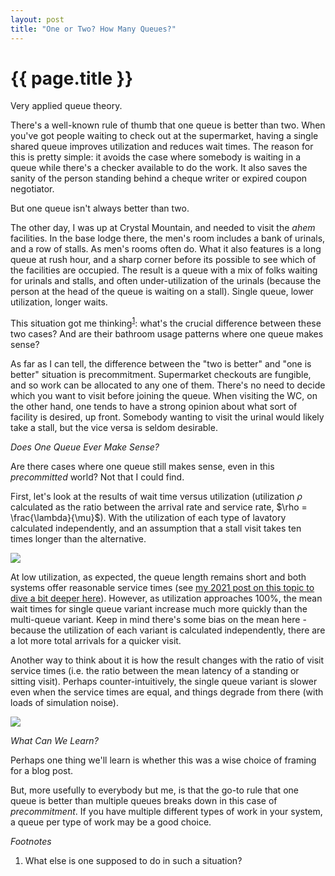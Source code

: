 ```yaml
---
layout: post
title: "One or Two? How Many Queues?"
---
```


{{ page.title }}
================


<script>
  MathJax = {
    tex: {inlineMath: [['$', '$'], ['\\(', '\\)']]}
  };
</script>
<script id="MathJax-script" async src="https://cdn.jsdelivr.net/npm/mathjax@3/es5/tex-mml-chtml.js"></script>

<p class="meta">Very applied queue theory.</p>

There's a well-known rule of thumb that one queue is better than two. When you've got people waiting to check out at the supermarket, having a single shared queue improves utilization and reduces wait times. The reason for this is pretty simple: it avoids the case where somebody is waiting in a queue while there's a checker available to do the work. It also saves the sanity of the person standing behind a cheque writer or expired coupon negotiator.

But one queue isn't always better than two.

The other day, I was up at Crystal Mountain, and needed to visit the *ahem* facilities. In the base lodge there, the men's room includes a bank of urinals, and a row of stalls. As men's rooms often do. What it also features is a long queue at rush hour, and a sharp corner before its possible to see which of the facilities are occupied. The result is a queue with a mix of folks waiting for urinals and stalls, and often under-utilization of the urinals (because the person at the head of the queue is waiting on a stall). Single queue, lower utilization, longer waits.

This situation got me thinking<sup>[1](#foot1)</sup>: what's the crucial difference between these two cases? And are their bathroom usage patterns where one queue makes sense?

As far as I can tell, the difference between the "two is better" and "one is better" situation is precommitment. Supermarket checkouts are fungible, and so work can be allocated to any one of them. There's no need to decide which you want to visit before joining the queue. When visiting the WC, on the other hand, one tends to have a strong opinion about what sort of facility is desired, up front. Somebody wanting to visit the urinal would likely take a stall, but the vice versa is seldom desirable.

*Does One Queue Ever Make Sense?*

Are there cases where one queue still makes sense, even in this *precommitted* world? Not that I could find.

First, let's look at the results of wait time versus utilization (utilization $\rho$ calculated as the ratio between the arrival rate and service rate, $\rho = \frac{\lambda}{\mu}$). With the utilization of each type of lavatory calculated independently, and an assumption that a stall visit takes ten times longer than the alternative.

![](/blog/images/arrival_rate_avg_wait.png)

At low utilization, as expected, the queue length remains short and both systems offer reasonable service times (see [my 2021 post on this topic to dive a bit deeper here](https://brooker.co.za/blog/2021/08/05/utilization.html)). However, as utilization approaches 100%, the mean wait times for single queue variant increase much more quickly than the multi-queue variant. Keep in mind there's some bias on the mean here - because the utilization of each variant is calculated independently, there are a lot more total arrivals for a quicker visit.

Another way to think about it is how the result changes with the ratio of visit service times (i.e. the ratio between the mean latency of a standing or sitting visit). Perhaps counter-intuitively, the single queue variant is slower even when the service times are equal, and things degrade from there (with loads of simulation noise).

![](/blog/images/speed_ratio_avg_wait_linear.png)

*What Can We Learn?*

Perhaps one thing we'll learn is whether this was a wise choice of framing for a blog post.

But, more usefully to everybody but me, is that the go-to rule that one queue is better than multiple queues breaks down in this case of *precommitment*. If you have multiple different types of work in your system, a queue per type of work may be a good choice.


*Footnotes*

1. <a name="foot1"></a> What else is one supposed to do in such a situation?
